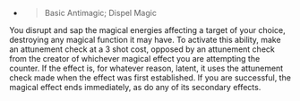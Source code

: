   - > Basic Antimagic; Dispel Magic

You disrupt and sap the magical energies affecting a target of your
choice, destroying any magical function it may have. To activate this
ability, make an attunement check at a 3 shot cost, opposed by an
attunement check from the creator of whichever magical effect you are
attempting the counter. If the effect is, for whatever reason, latent,
it uses the attunement check made when the effect was first established.
If you are successful, the magical effect ends immediately, as do any of
its secondary effects.

